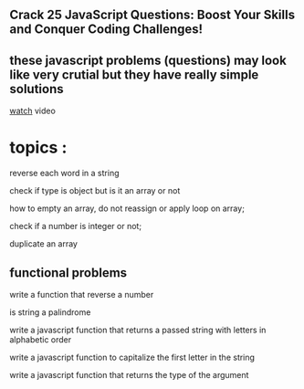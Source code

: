 ## Crack 25 JavaScript Questions: Boost Your Skills and Conquer Coding Challenges!

## these javascript problems (questions) may look like very crutial but they have really simple solutions 


[watch](https://www.youtube.com/watch?v=qJGR9lLcRc0) video




# topics : 

reverse each word in a string


check if type is object but is it an array or not


how to empty an array, do not reassign or apply loop on array;


check if a number is integer or not;


duplicate an array



## functional problems


write a function that reverse a number


is string a palindrome


write a javascript function that returns a passed string with letters in alphabetic order


write a javascript function to capitalize the first letter in the string


write a javascript function that returns the type of the argument




